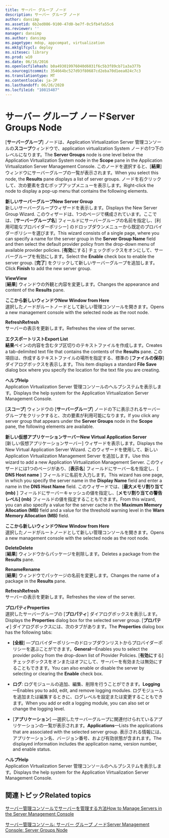 ```yaml
---
title: サーバー グループ ノード
description: サーバー グループ ノード
author: dansimp
ms.assetid: 6b2ed086-9100-47d0-be7f-0c5fb4fa55c6
ms.reviewer: ''
manager: dansimp
ms.author: dansimp
ms.pagetype: mdop, appcompat, virtualization
ms.mktglfcycl: deploy
ms.sitesec: library
ms.prod: w10
ms.date: 06/16/2016
ms.openlocfilehash: b0a493019976040d6031f6c5b3f89cb71a3a377b
ms.sourcegitcommit: 354664bc527d93f80687cd2eba70d1eea024c7c3
ms.translationtype: MT
ms.contentlocale: ja-JP
ms.lasthandoff: 06/26/2020
ms.locfileid: "10815487"
---
```

# <span data-ttu-id="68236-103">サーバー グループ ノード</span><span class="sxs-lookup"><span data-stu-id="68236-103">Server Groups Node</span></span>


<span data-ttu-id="68236-104">[**サーバーグループ**] ノードは、Application Virtualization Server 管理コンソールの**スコープ**ウィンドウで、application virtualization System ノードの1つ下のレベルになります。</span><span class="sxs-lookup"><span data-stu-id="68236-104">The **Server Groups** node is one level below the Application Virtualization System node in the **Scope** pane in the Application Virtualization Server Management Console.</span></span> <span data-ttu-id="68236-105">このノードを選択すると、[**結果**] ウィンドウにサーバーグループの一覧が表示されます。</span><span class="sxs-lookup"><span data-stu-id="68236-105">When you select this node, the **Results** pane displays a list of server groups.</span></span> <span data-ttu-id="68236-106">ノードを右クリックして、次の要素を含むポップアップメニューを表示します。</span><span class="sxs-lookup"><span data-stu-id="68236-106">Right-click the node to display a pop-up menu that contains the following elements.</span></span>

<a href="" id="new-server-group"></a>**<span data-ttu-id="68236-107">新しいサーバーグループ</span><span class="sxs-lookup"><span data-stu-id="68236-107">New Server Group</span></span>**  
<span data-ttu-id="68236-108">新しいサーバーグループウィザードを表示します。</span><span class="sxs-lookup"><span data-stu-id="68236-108">Displays the New Server Group Wizard.</span></span> <span data-ttu-id="68236-109">このウィザードは、1つのページで構成されています。ここでは、[**サーバーグループ名**] フィールドにサーバーグループの名前を指定し、[利用可能なプロバイダーポリシー] のドロップダウンメニューから既定のプロバイダーポリシーを選びます。</span><span class="sxs-lookup"><span data-stu-id="68236-109">This wizard consists of a single page, where you can specify a name for the server group in the **Server Group Name** field and then select the default provider policy from the drop-down menu of available provider policies.</span></span> <span data-ttu-id="68236-110">[**有効**にする] チェックボックスをオンにして、サーバーグループを有効にします。</span><span class="sxs-lookup"><span data-stu-id="68236-110">Select the **Enable** check box to enable the server group.</span></span> <span data-ttu-id="68236-111">[**完了**] をクリックして新しいサーバーグループを追加します。</span><span class="sxs-lookup"><span data-stu-id="68236-111">Click **Finish** to add the new server group.</span></span>

<a href="" id="view"></a>**<span data-ttu-id="68236-112">View</span><span class="sxs-lookup"><span data-stu-id="68236-112">View</span></span>**  
<span data-ttu-id="68236-113">[**結果**] ウィンドウの外観と内容を変更します。</span><span class="sxs-lookup"><span data-stu-id="68236-113">Changes the appearance and content of the **Results** pane.</span></span>

<a href="" id="new-window-from-here"></a>**<span data-ttu-id="68236-114">ここから新しいウィンドウ</span><span class="sxs-lookup"><span data-stu-id="68236-114">New Window from Here</span></span>**  
<span data-ttu-id="68236-115">選択したノードがルートノードとして新しい管理コンソールを開きます。</span><span class="sxs-lookup"><span data-stu-id="68236-115">Opens a new management console with the selected node as the root node.</span></span>

<a href="" id="refresh"></a>**<span data-ttu-id="68236-116">Refresh</span><span class="sxs-lookup"><span data-stu-id="68236-116">Refresh</span></span>**  
<span data-ttu-id="68236-117">サーバーの表示を更新します。</span><span class="sxs-lookup"><span data-stu-id="68236-117">Refreshes the view of the server.</span></span>

<a href="" id="export-list"></a>**<span data-ttu-id="68236-118">エクスポートリスト</span><span class="sxs-lookup"><span data-stu-id="68236-118">Export List</span></span>**  
<span data-ttu-id="68236-119">**結果**ペインの内容を含むタブ区切りのテキストファイルを作成します。</span><span class="sxs-lookup"><span data-stu-id="68236-119">Creates a tab-delimited text file that contains the contents of the **Results** pane.</span></span> <span data-ttu-id="68236-120">この項目は、作成するテキストファイルの場所を指定する、標準の [**ファイルの保存**] ダイアログボックスを表示します。</span><span class="sxs-lookup"><span data-stu-id="68236-120">This item displays a standard **File Save** dialog box where you specify the location for the text file you are creating.</span></span>

<a href="" id="help"></a>**<span data-ttu-id="68236-121">ヘルプ</span><span class="sxs-lookup"><span data-stu-id="68236-121">Help</span></span>**  
<span data-ttu-id="68236-122">Application Virtualization Server 管理コンソールのヘルプシステムを表示します。</span><span class="sxs-lookup"><span data-stu-id="68236-122">Displays the help system for the Application Virtualization Server Management Console.</span></span>

<span data-ttu-id="68236-123">[**スコープ**] ウィンドウの [**サーバーグループ**] ノードの下に表示されるサーバーグループをクリックすると、次の要素が利用可能になります。</span><span class="sxs-lookup"><span data-stu-id="68236-123">If you click any server group that appears under the **Server Groups** node in the **Scope** pane, the following elements are available.</span></span>

<a href="" id="new-virtual-application-server"></a>**<span data-ttu-id="68236-124">新しい仮想アプリケーションサーバー</span><span class="sxs-lookup"><span data-stu-id="68236-124">New Virtual Application Server</span></span>**  
<span data-ttu-id="68236-125">[新しい仮想アプリケーションサーバー] ウィザードを表示します。</span><span class="sxs-lookup"><span data-stu-id="68236-125">Displays the New Virtual Application Server Wizard.</span></span> <span data-ttu-id="68236-126">このウィザードを使用して、新しい Application Virtualization Management Server を追加します。</span><span class="sxs-lookup"><span data-stu-id="68236-126">Use this wizard to add a new Application Virtualization Management Server.</span></span> <span data-ttu-id="68236-127">このウィザードには1つのページがあり、[**表示名**] フィールドにサーバー名を指定し、[ **DNS Host name** ] フィールドに名前を入力します。</span><span class="sxs-lookup"><span data-stu-id="68236-127">This wizard has one page, in which you specify the server name in the **Display Name** field and enter a name in the **DNS Host Name** field.</span></span> <span data-ttu-id="68236-128">このウィザードでは、[**最大メモリ割り当て (mb)** ] フィールドにサーバーキャッシュの値を指定し、[**メモリ割り当ての警告レベル] (mb)** フィールドの値を指定することもできます。</span><span class="sxs-lookup"><span data-stu-id="68236-128">From this wizard, you can also specify a value for the server cache in the **Maximum Memory Allocation (MB)** field and a value for the threshold warning level in the **Warn Memory Allocation (MB)** field.</span></span>

<a href="" id="new-window-from-here"></a>**<span data-ttu-id="68236-129">ここから新しいウィンドウ</span><span class="sxs-lookup"><span data-stu-id="68236-129">New Window from Here</span></span>**  
<span data-ttu-id="68236-130">選択したノードがルートノードとして新しい管理コンソールを開きます。</span><span class="sxs-lookup"><span data-stu-id="68236-130">Opens a new management console with the selected node as the root node.</span></span>

<a href="" id="delete"></a>**<span data-ttu-id="68236-131">Delete</span><span class="sxs-lookup"><span data-stu-id="68236-131">Delete</span></span>**  
<span data-ttu-id="68236-132">[**結果**] ウィンドウからパッケージを削除します。</span><span class="sxs-lookup"><span data-stu-id="68236-132">Deletes a package from the **Results** pane.</span></span>

<a href="" id="rename"></a>**<span data-ttu-id="68236-133">Rename</span><span class="sxs-lookup"><span data-stu-id="68236-133">Rename</span></span>**  
<span data-ttu-id="68236-134">[**結果**] ウィンドウでパッケージの名前を変更します。</span><span class="sxs-lookup"><span data-stu-id="68236-134">Changes the name of a package in the **Results** pane.</span></span>

<a href="" id="refresh"></a>**<span data-ttu-id="68236-135">Refresh</span><span class="sxs-lookup"><span data-stu-id="68236-135">Refresh</span></span>**  
<span data-ttu-id="68236-136">サーバーの表示を更新します。</span><span class="sxs-lookup"><span data-stu-id="68236-136">Refreshes the view of the server.</span></span>

<a href="" id="properties"></a>**<span data-ttu-id="68236-137">プロパティ</span><span class="sxs-lookup"><span data-stu-id="68236-137">Properties</span></span>**  
<span data-ttu-id="68236-138">選択したサーバーグループの [**プロパティ**] ダイアログボックスを表示します。</span><span class="sxs-lookup"><span data-stu-id="68236-138">Displays the **Properties** dialog box for the selected server group.</span></span> <span data-ttu-id="68236-139">[**プロパティ**] ダイアログボックスには、次のタブがあります。</span><span class="sxs-lookup"><span data-stu-id="68236-139">The **Properties** dialog box has the following tabs:</span></span>

-   <span data-ttu-id="68236-140">**[全般**] —プロバイダーポリシーのドロップダウンリストからプロバイダーポリシーを選ぶことができます。</span><span class="sxs-lookup"><span data-stu-id="68236-140">**General**—Enables you to select the provider policy from the drop-down list of Provider Policies.</span></span> <span data-ttu-id="68236-141">[**有効に**する] チェックボックスをオンまたはオフにして、サーバーを有効または無効にすることもできます。</span><span class="sxs-lookup"><span data-stu-id="68236-141">You can also enable or disable the server by selecting or clearing the **Enable** check box.</span></span>

-   <span data-ttu-id="68236-142">**ログ**: ログモジュールの追加、編集、削除を行うことができます。</span><span class="sxs-lookup"><span data-stu-id="68236-142">**Logging**—Enables you to add, edit, and remove logging modules.</span></span> <span data-ttu-id="68236-143">ログモジュールを追加または編集するときに、ログレベルを設定または変更することもできます。</span><span class="sxs-lookup"><span data-stu-id="68236-143">When you add or edit a logging module, you can also set or change the logging level.</span></span>

-   <span data-ttu-id="68236-144">[**アプリケーション**] —選択したサーバーグループに関連付けられているアプリケーションの一覧が表示されます。</span><span class="sxs-lookup"><span data-stu-id="68236-144">**Applications**—Lists the applications that are associated with the selected server group.</span></span> <span data-ttu-id="68236-145">表示される情報には、アプリケーション名、バージョン番号、および有効状態が含まれます。</span><span class="sxs-lookup"><span data-stu-id="68236-145">The displayed information includes the application name, version number, and enable status.</span></span>

<a href="" id="help"></a>**<span data-ttu-id="68236-146">ヘルプ</span><span class="sxs-lookup"><span data-stu-id="68236-146">Help</span></span>**  
<span data-ttu-id="68236-147">Application Virtualization Server 管理コンソールのヘルプシステムを表示します。</span><span class="sxs-lookup"><span data-stu-id="68236-147">Displays the help system for the Application Virtualization Server Management Console.</span></span>

## <span data-ttu-id="68236-148">関連トピック</span><span class="sxs-lookup"><span data-stu-id="68236-148">Related topics</span></span>


[<span data-ttu-id="68236-149">サーバー管理コンソールでサーバーを管理する方法</span><span class="sxs-lookup"><span data-stu-id="68236-149">How to Manage Servers in the Server Management Console</span></span>](how-to-manage-servers-in-the-server-management-console.md)

[<span data-ttu-id="68236-150">サーバー管理コンソール: サーバー グループ ノード</span><span class="sxs-lookup"><span data-stu-id="68236-150">Server Management Console: Server Groups Node</span></span>](server-management-console-server-groups-node.md)

 

 





